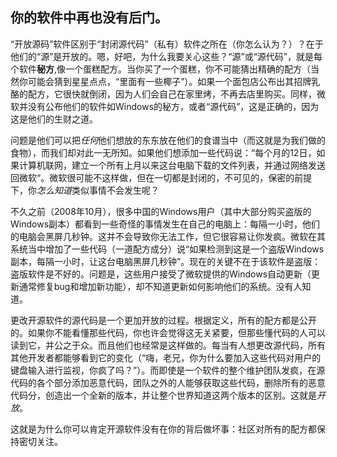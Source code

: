<?php require("../../entete.php");?> <?php require("../../base.php");?> <?php require("../../fonctions.php");?>

<div id="corps">

<h2>你的软件中再也没有后门。</h2>

<p>“开放源码”软件区别于“封闭源代码”（私有）软件之所在（你怎么认为？）？在于他们的“源”是开放的。嗯，好吧，为什么我要关心这些？“源”或“源代码”，就是每个软件<b>秘方</b>,像一个蛋糕配方。当你买了一个蛋糕，你不可能猜出精确的配方（当然你可能会猜到星星点点，“里面有一些椰子”）。如果一个面包店公布出其招牌乳酪的配方，它很快就倒闭，因为人们会自己在家里烤，不再去店里购买。同样，微软并没有公布他们的软件如Windows的秘方，或者“源代码”，这是正确的，因为这是他们的生财之道。</p>
<p>问题是他们可以把<i>任何</i>他们想放的东东放在他们的食谱当中（而这就是为我们做的食物），而我们却对此一无所知。如果他们想添加一些代码说：“每个月的12日，如果计算机联网，建立一个所有上月以来这台电脑下载的文件列表，并通过网络发送回微软“。微软很可能不这样做，但在一切都是封闭的，不可见的，保密的前提下，你<i>怎么知道</i>类似事情不会发生呢？</p>

<p>不久之前（2008年10月），很多中国的Windows用户（其中大部分购买盗版的Windows副本）都看到一些奇怪的事情发生在自己的电脑上：每隔一小时，他们的电脑会黑屏几秒钟。这并不会导致你无法工作，但它很容易让你发疯。微软在其系统当中增加了一些代码（一道配方成分）说“如果检测到这是一个盗版Windows副本，每隔一小时，让这台电脑黑屏几秒钟”。现在的关键不在于该软件是盗版：盗版软件是不好的。问题是，这些用户接受了微软提供的Windows自动更新（更新通常修复bug和增加新功能），却不知道更新如何影响他们的系统。没有人知道。</p>

<p>更改开源软件的源代码是一个更加开放的过程。根据定义，所有的配方都是公开的。如果你不能看懂那些代码，你也许会觉得这无关紧要，但那些懂代码的人可以读到它，并公之于众。而且他们也经常是这样做的。每当有人想更改源代码，所有其他开发者都能够看到它的变化（“嗨，老兄，你为什么要加入这些代码对用户的键盘输入进行监视，你疯了吗？”）。而即使是一个软件的整个维护团队发疯，在源代码的各个部分添加恶意代码，团队之外的人能够获取这些代码，删除所有的恶意代码分，创造出一个全新的版本，并让整个世界知道这两个版本的区别。这就是<i>开放</i>。</p>

<p>这就是为什么你可以肯定开源软件没有在你的背后做坏事：社区对所有的配方都保持密切关注。</p>

</div>
</body>
</html>
